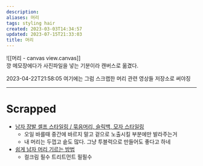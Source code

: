 ```yaml
---
description:
aliases: 머리
tags: styling hair
created: 2023-03-03T14:34:57
updated: 2023-07-15T21:33:03
title: 머리
---
```


![[머리 - canvas view.canvas]]  
깡 메모장에다가 사진파일을 넣는 기분이라 캔버스로 옮겼다.

2023-04-22T21:58:05 여기에는 그럼 스크랩한 머리 관련 영상들 저장소로 써야징

---

# Scrapped

- [남자 장발 셀프  스타일링 / 묶음머리, 슬릭백, 모자 스타일링](https://youtu.be/tsj-OKvkyiM)
	- 오일 바를때 중간에 바르지 말고 겉으로 노출시킬 부분에만 발라주는거
	- 내 머리는 두껍고 숱도 많다. 그냥 투블럭으로 만들어도 좋다고 하네
- [쉽게 남자 머리 기르는 방법](https://youtu.be/M7DrJTDbZuY)  
	- 컬크림 필수 트리트먼트 필필수 
